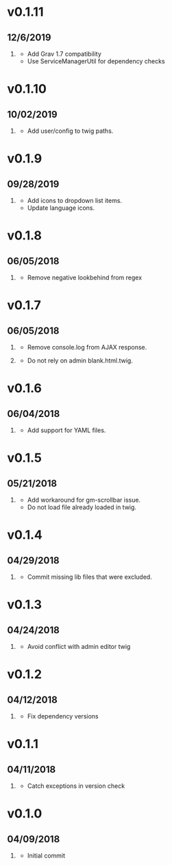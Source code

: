 # v0.1.11
##  12/6/2019

1. [](#bugfix)
    * Add Grav 1.7 compatibility
    * Use ServiceManagerUtil for dependency checks
    
# v0.1.10
##  10/02/2019

1. [](#improvement)
    * Add user/config to twig paths.
    
# v0.1.9
##  09/28/2019

1. [](#improvement)
    * Add icons to dropdown list items.
    * Update language icons.
    
# v0.1.8
##  06/05/2018

1. [](#bugfix)
    * Remove negative lookbehind from regex
    
# v0.1.7
##  06/05/2018

1. [](#maintainance)
    * Remove console.log from AJAX response.
    
2. [](#bugfix)
    * Do not rely on admin blank.html.twig.
    
# v0.1.6
##  06/04/2018

1. [](#new)
    * Add support for YAML files.
    
# v0.1.5
##  05/21/2018

1. [](#bugfix)
    * Add workaround for gm-scrollbar issue.
    * Do not load file already loaded in twig.

# v0.1.4
##  04/29/2018

1. [](#bugfix)
    * Commit missing lib files that were excluded.

# v0.1.3
##  04/24/2018

1. [](#bugfix)
    * Avoid conflict with admin editor twig 

# v0.1.2
##  04/12/2018

1. [](#bugfix)
    * Fix dependency versions 

# v0.1.1
##  04/11/2018

1. [](#bugfix)
    * Catch exceptions in version check 

# v0.1.0
##  04/09/2018

1. [](#new)
    * Initial commit
